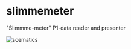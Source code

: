 # slimmemeter
"Slimmme-meter" P1-data reader and presenter

![scematics](https://raw.githubusercontent.com/pvdheijden/slimmemeter/master/doc/p1_connector-v2_schem.png)
